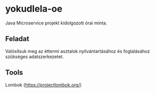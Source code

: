 # yokudlela-oe
Java Microservice projekt kidolgozott órai minta.

## Feladat
Valósítsuk meg az éttermi asztalok nyilvántartásához és foglalásához szükséges adatszerkezetet.

## Tools
Lombok (https://projectlombok.org/)
